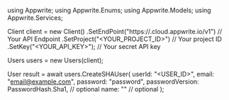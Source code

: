 using Appwrite;
using Appwrite.Enums;
using Appwrite.Models;
using Appwrite.Services;

Client client = new Client()
    .SetEndPoint("https://<REGION>.cloud.appwrite.io/v1") // Your API Endpoint
    .SetProject("<YOUR_PROJECT_ID>") // Your project ID
    .SetKey("<YOUR_API_KEY>"); // Your secret API key

Users users = new Users(client);

User result = await users.CreateSHAUser(
    userId: "<USER_ID>",
    email: "email@example.com",
    password: "password",
    passwordVersion: PasswordHash.Sha1, // optional
    name: "<NAME>" // optional
);
